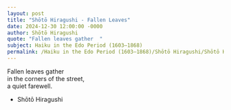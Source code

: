 ```yaml
---
layout: post
title: "Shōtō Hiragushi - Fallen Leaves"
date: 2024-12-30 12:00:00 -0000
author: Shōtō Hiragushi
quote: "Fallen leaves gather  "
subject: Haiku in the Edo Period (1603–1868)
permalink: /Haiku in the Edo Period (1603–1868)/Shōtō Hiragushi/Shōtō Hiragushi - Fallen Leaves
---
```


Fallen leaves gather  
in the corners of the street,  
a quiet farewell.

- Shōtō Hiragushi
